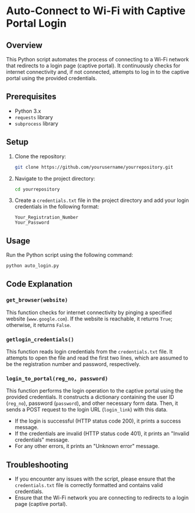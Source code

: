 # Auto-Connect to Wi-Fi with Captive Portal Login

## Overview

This Python script automates the process of connecting to a Wi-Fi network that redirects to a login page (captive portal). It continuously checks for internet connectivity and, if not connected, attempts to log in to the captive portal using the provided credentials.

## Prerequisites

- Python 3.x
- `requests` library
- `subprocess` library

## Setup

1. Clone the repository:

    ```bash
    git clone https://github.com/yourusername/yourrepository.git
    ```

2. Navigate to the project directory:

    ```bash
    cd yourrepository
    ```

3. Create a `credentials.txt` file in the project directory and add your login credentials in the following format:

    ```
    Your_Registration_Number
    Your_Password
    ```

## Usage

Run the Python script using the following command:

```bash
python auto_login.py

```

## Code Explanation

### `get_browser(website)`

This function checks for internet connectivity by pinging a specified website (`www.google.com`). If the website is reachable, it returns `True`; otherwise, it returns `False`.

### `getlogin_credentials()`

This function reads login credentials from the `credentials.txt` file. It attempts to open the file and read the first two lines, which are assumed to be the registration number and password, respectively.

### `login_to_portal(reg_no, password)`

This function performs the login operation to the captive portal using the provided credentials. It constructs a dictionary containing the user ID (`reg_no`), password (`password`), and other necessary form data. Then, it sends a POST request to the login URL (`login_link`) with this data.

- If the login is successful (HTTP status code 200), it prints a success message.
- If the credentials are invalid (HTTP status code 401), it prints an "Invalid credentials" message.
- For any other errors, it prints an "Unknown error" message.

## Troubleshooting

- If you encounter any issues with the script, please ensure that the `credentials.txt` file is correctly formatted and contains valid credentials.
- Ensure that the Wi-Fi network you are connecting to redirects to a login page (captive portal).
